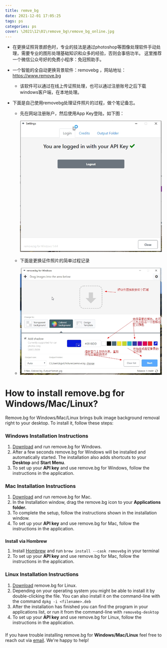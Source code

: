```yaml
---
title: remve_bg
date: 2021-12-01 17:05:25
tags: ps
categories: ps
cover: \2021\12\01\remove_bg\remove_bg_online.jpg
---
```




* 在更换证照背景颜色时，专业的技法是通过photoshop等图像处理软件手动处理，需要专业的图形处理基础知识和众多的经验，否则会事倍功半。  这里推荐一个微信公众号好的免费小程序：免冠照助手。

* 一个智能的全自动更换背景软件：removebg ，网站地址：https://www.remove.bg
  
  * 该软件可以通过在线上传证照处理，也可以通过注册账号之后下载windows客户端，在本地处理。
  
* 下面是自己使用removebg处理证件照片的过程，做个笔记备忘。

  * 先在网站注册账户，然后使用App Key登陆，如下图：

    ![images](images/remove_bg_login_with_api_key.jpg)
  
  * 下面是更换证件照片的简单过程记录
  * ![images](/images/remove_bg.jpg)

# How to install remove.bg for Windows/Mac/Linux?

Remove.bg for Windows/Mac/Linux brings bulk image background removal right to your desktop. To install it, follow these steps:

### Windows Installation Instructions

1. [Download](https://www.remove.bg/windows-mac-linux/download/windows) and run remove.bg for Windows.
2. After a few seconds remove.bg for Windows will be installed and automatically started. The installation also adds shortcuts to your **Desktop** and **Start Menu**.
3. To set up your **API key** and use remove.bg for Windows, follow the instructions in the application.

### Mac Installation Instructions

1. [Download](https://www.remove.bg/windows-mac-linux/download/mac) and run remove.bg for Mac.
2. In the Installation window, drag the remove.bg icon to your **Applications folder.**
3. To complete the setup, follow the instructions shown in the installation window.
4. To set up your **API key** and use remove.bg for Mac, follow the instructions in the application.

### 

**Install via Hombrew**

1. Install [Hombrew](https://brew.sh/) and run `brew install --cask removebg` in your terminal
2. To set up your **API key** and use remove.bg for Mac, follow the instructions in the application.

### Linux Installation Instructions

1. [Download](https://www.remove.bg/windows-mac-linux/download/linux) remove.bg for Linux.
2. Depending on your operating system you might be able to install it by double-clicking the file. You can also install it on the command-line with the command `dpkg -i <filename>.deb`
3. After the installation has finished you can find the program in your applications list, or run it from the command-line with `removebg-desktop`
4. To set up your **API key** and use remove.bg for Linux, follow the instructions in the application.

### 

If you have trouble installing remove.bg for **Windows/Mac/Linux** feel free to reach out via [email](https://www.remove.bg/support/contact). We're happy to help!
